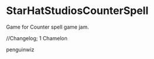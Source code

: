 # StarHatStudiosCounterSpell
Game for Counter spell game jam.






//Changelog; 1
Chamelon

penguinwiz
